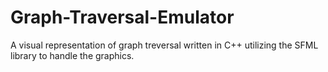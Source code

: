 # Graph-Traversal-Emulator
A visual representation of graph treversal written in C++ utilizing the SFML library to handle the graphics.
